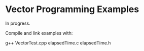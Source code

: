 # Vector Programming Examples

In progress.

Compile and link examples with:  

  g++ VectorTest.cpp elapsedTime.c elapsedTime.h
